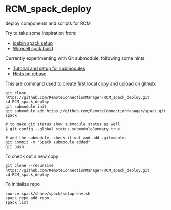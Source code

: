 # RCM_spack_deploy
deploy components and scripts for RCM

Try to take some inspiration from:
  * [icebin spack setup](https://github.com/citibeth/icebin)
  * [Wirecell spck build](https://github.com/WireCell/wire-cell-spack)

Currently experimenting with Git submodule, following some hints:

  * [Tutorial and setup for submodules](https://medium.com/@porteneuve/mastering-git-submodules-34c65e940407#.qv37vr398)
  * [Hints on rebase](https://medium.com/@porteneuve/getting-solid-at-git-rebase-vs-merge-4fa1a48c53aa#.3iuiwupoz)

This are command used to create first local copy and upload on github:

    git clone https://github.com/RemoteConnectionManager/RCM_spack_deploy.git
    cd RCM_spack_deploy
    git submodule init
    git submodule add https://github.com/RemoteConnectionManager/spack.git spack

    # to make git status show submodule status as well
    $ git config --global status.submoduleSummary true 

    # add the submodule, check it out and add .gitmodules
    git commit -m "Spack submodule added"
    git push
    
To check out a new copy:

    git clone --recursive https://github.com/RemoteConnectionManager/RCM_spack_deploy.git
    cd RCM_spack_deploy

To initialize repo
    
    source spack/share/spack/setup-env.sh
    spack repo add repo
    spack list


